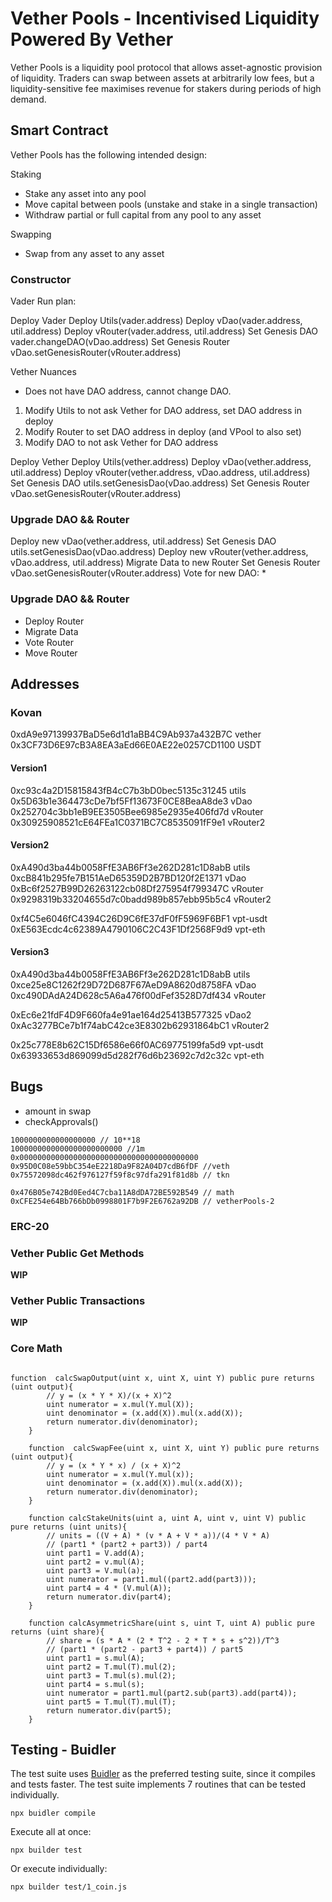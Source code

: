 # Vether Pools - Incentivised Liquidity Powered By Vether

Vether Pools is a liquidity pool protocol that allows asset-agnostic provision of liquidity. Traders can swap between assets at arbitrarily low fees, but a liquidity-sensitive fee maximises revenue for stakers during periods of high demand. 

## Smart Contract

Vether Pools has the following intended design:

Staking
* Stake any asset into any pool
* Move capital between pools (unstake and stake in a single transaction)
* Withdraw partial or full capital from any pool to any asset

Swapping
* Swap from any asset to any asset

### Constructor

Vader Run plan:

Deploy Vader
Deploy Utils(vader.address)
Deploy vDao(vader.address, util.address)
Deploy vRouter(vader.address, util.address)
Set Genesis DAO vader.changeDAO(vDao.address)
Set Genesis Router vDao.setGenesisRouter(vRouter.address)

Vether Nuances

* Does not have DAO address, cannot change DAO.

1) Modify Utils to not ask Vether for DAO address, set DAO address in deploy
2) Modify Router to set DAO address in deploy (and VPool to also set)
3) Modify DAO to not ask Vether for DAO address

Deploy Vether
Deploy Utils(vether.address)
Deploy vDao(vether.address, util.address)
Deploy vRouter(vether.address, vDao.address, util.address)
Set Genesis DAO utils.setGenesisDao(vDao.address)
Set Genesis Router vDao.setGenesisRouter(vRouter.address)

### Upgrade DAO && Router
Deploy new vDao(vether.address, util.address)
Set Genesis DAO utils.setGenesisDao(vDao.address)
Deploy new vRouter(vether.address, vDao.address, util.address)
Migrate Data to new Router
Set Genesis Router vDao.setGenesisRouter(vRouter.address)
Vote for new DAO:
* 

### Upgrade DAO && Router
* Deploy Router
* Migrate Data
* Vote Router
* Move Router

## Addresses

### Kovan
0xdA9e97139937BaD5e6d1d1aBB4C9Ab937a432B7C vether
0x3CF73D6E97cB3A8EA3aEd66E0AE22e0257CD1100 USDT

#### Version1
0xc93c4a2D15815843fB4cC7b3bD0bec5135c31245 utils
0x5D63b1e364473cDe7bf5Ff13673F0CE8BeaA8de3 vDao
0x252704c3bb1eB9EE3505Bee6985e2935e406fd7d vRouter
0x30925908521cE64FEa1C0371BC7C8535091fF9e1 vRouter2

#### Version2
0xA490d3ba44b0058FfE3AB6Ff3e262D281c1D8abB utils
0xcB841b295fe7B151AeD65359D2B7BD120f2E1371 vDao
0xBc6f2527B99D26263122cb08Df275954f799347C vRouter
0x9298319b33204655d7c0badd989b857ebb95b5c4 vRouter2

0xf4C5e6046fC4394C26D9C6fE37dF0fF5969F6BF1 vpt-usdt
0xE563Ecdc4c62389A4790106C2C43F1Df2568F9d9 vpt-eth

#### Version3 
0xA490d3ba44b0058FfE3AB6Ff3e262D281c1D8abB utils
0xce25e8C1262f29D72D687F67AeD9A8620d8758FA vDao
0xc490DAdA24D628c5A6a476f00dFef3528D7df434 vRouter

0xEc6e21fdF4D9F660fa4e91ae164d25413B577325 vDao2
0xAc3277BCe7b1f74abC42ce3E8302b62931864bC1 vRouter2

0x25c778E8b62C15Df6586e66f0AC69775199fa5d9 vpt-usdt
0x63933653d869099d5d282f76d6b23692c7d2c32c vpt-eth

## Bugs

* amount in swap
* checkApprovals()


```
1000000000000000000 // 10**18
1000000000000000000000000 //1m
0x0000000000000000000000000000000000000000
0x95D0C08e59bbC354eE2218Da9F82A04D7cdB6fDF //veth
0x75572098dc462f976127f59f8c97dfa291f81d8b // tkn

0x476B05e742Bd0Eed4C7cba11A8dDA72BE592B549 // math
0xCFE254e64Bb766bDb0998801F7b9F2E6762a92DB // vetherPools-2
```

### ERC-20

### Vether Public Get Methods
**WIP**

### Vether Public Transactions
**WIP**

### Core Math

```solidity

function  calcSwapOutput(uint x, uint X, uint Y) public pure returns (uint output){
        // y = (x * Y * X)/(x + X)^2
        uint numerator = x.mul(Y.mul(X));
        uint denominator = (x.add(X)).mul(x.add(X));
        return numerator.div(denominator);
    }

    function  calcSwapFee(uint x, uint X, uint Y) public pure returns (uint output){
        // y = (x * Y * x) / (x + X)^2
        uint numerator = x.mul(Y.mul(x));
        uint denominator = (x.add(X)).mul(x.add(X));
        return numerator.div(denominator);
    }

    function calcStakeUnits(uint a, uint A, uint v, uint V) public pure returns (uint units){
        // units = ((V + A) * (v * A + V * a))/(4 * V * A)
        // (part1 * (part2 + part3)) / part4
        uint part1 = V.add(A);
        uint part2 = v.mul(A);
        uint part3 = V.mul(a);
        uint numerator = part1.mul((part2.add(part3)));
        uint part4 = 4 * (V.mul(A));
        return numerator.div(part4);
    }

    function calcAsymmetricShare(uint s, uint T, uint A) public pure returns (uint share){
        // share = (s * A * (2 * T^2 - 2 * T * s + s^2))/T^3
        // (part1 * (part2 - part3 + part4)) / part5
        uint part1 = s.mul(A);
        uint part2 = T.mul(T).mul(2);
        uint part3 = T.mul(s).mul(2);
        uint part4 = s.mul(s);
        uint numerator = part1.mul(part2.sub(part3).add(part4));
        uint part5 = T.mul(T).mul(T);
        return numerator.div(part5);
    }
```



## Testing - Buidler

The test suite uses [Buidler](https://buidler.dev/) as the preferred testing suite, since it compiles and tests faster. 
The test suite implements 7 routines that can be tested individually.

```
npx buidler compile
```

Execute all at once:
```
npx builder test
```

Or execute individually:
```
npx builder test/1_coin.js
```
